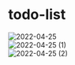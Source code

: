 # todo-list
![2022-04-25](https://user-images.githubusercontent.com/73934358/165079990-f4a2c585-d8be-439f-a863-be1aab2aca18.png)
<br>
![2022-04-25 (1)](https://user-images.githubusercontent.com/73934358/165080034-f7d4497b-f609-4d81-b119-4e83bba2aa1a.png)
<br>
![2022-04-25 (2)](https://user-images.githubusercontent.com/73934358/165080070-5acd2cdb-0c12-493e-aacd-bfe623f491c7.png)

